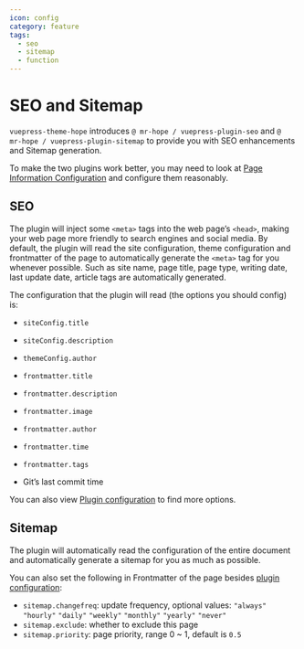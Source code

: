 ```yaml
---
icon: config
category: feature
tags:
  - seo
  - sitemap
  - function
---
```


# SEO and Sitemap

`vuepress-theme-hope` introduces `@ mr-hope / vuepress-plugin-seo` and `@ mr-hope / vuepress-plugin-sitemap` to provide you with SEO enhancements and Sitemap generation.

To make the two plugins work better, you may need to look at [Page Information Configuration](../../config/page.md#page-information-configuration) and configure them reasonably.

## SEO

The plugin will inject some `<meta>` tags into the web page’s `<head>`, making your web page more friendly to search engines and social media. By default, the plugin will read the site configuration, theme configuration and frontmatter of the page to automatically generate the `<meta>` tag for you whenever possible. Such as site name, page title, page type, writing date, last update date, article tags are automatically generated.

The configuration that the plugin will read (the options you should config) is:

- `siteConfig.title`
- `siteConfig.description`

- `themeConfig.author`

- `frontmatter.title`
- `frontmatter.description`
- `frontmatter.image`
- `frontmatter.author`
- `frontmatter.time`
- `frontmatter.tags`

- Git’s last commit time

You can also view [Plugin configuration](../../config/plugin/seo.md) to find more options.

## Sitemap

The plugin will automatically read the configuration of the entire document and automatically generate a sitemap for you as much as possible.

You can also set the following in Frontmatter of the page besides [plugin configuration](../../config/plugin/sitemap.md):

- `sitemap.changefreq`: update frequency, optional values: `"always"` `"hourly"` `"daily"` `"weekly"` `"monthly"` `"yearly"` `"never"`
- `sitemap.exclude`: whether to exclude this page
- `sitemap.priority`: page priority, range 0 ~ 1, default is `0.5`
